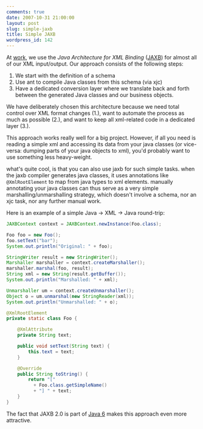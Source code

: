 ```yaml
---
comments: true
date: 2007-10-31 21:00:00
layout: post
slug: simple-jaxb
title: Simple JAXB
wordpress_id: 142
---
```


At [work](http://www.genedata.com/screener), we use the _Java Architecture for XML Binding_ ([JAXB](http://en.wikipedia.org/wiki/JAXB)) for almost all of our XML input/output. Our approach consists of the following steps:

  1. We start with the definition of a schema	
  2. Use ant to compile Java classes from this schema (via xjc)
  3. Have a dedicated conversion layer where we translate back and forth between the generated Java classes and our business objects.

We have deliberately chosen this architecture because we need total control over XML format changes (1.), want to automate the process as much as possible (2.), and want to keep all xml-related code in a dedicated layer (3.).

This approach works really well for a big project. However, if all you need is reading a simple xml and accessing its data from your java classes (or vice-versa: dumping parts of your java objects to xml), you'd probably want to use something less heavy-weight.

what's quite cool, is that you can also use jaxb for such simple tasks. when the jaxb compiler generates java classes, it uses annotations like `@XmlRootElement` to map from java types to xml elements. manually annotating your java classes can thus serve as a very simple marshalling/unmarshalling strategy, which doesn't involve a schema, nor an xjc task, nor any further manual work.

Here is an example of a simple Java → XML → Java round-trip:
``` java
JAXBContext context = JAXBContext.newInstance(Foo.class);

Foo foo = new Foo();
foo.setText("bar");
System.out.println("Original: " + foo);

StringWriter result = new StringWriter();
Marshaller marshaller = context.createMarshaller();
marshaller.marshal(foo, result);
String xml = new String(result.getBuffer());
System.out.println("Marshalled: " + xml);

Unmarshaller um = context.createUnmarshaller();
Object o = um.unmarshal(new StringReader(xml));
System.out.println("Unmarshalled: " + o);

@XmlRootElement
private static class Foo {

    @XmlAttribute
    private String text;

    public void setText(String text) {
        this.text = text;
    }

    @Override
    public String toString() {
        return "["
          + Foo.class.getSimpleName()
          + "] " + text;
    }
}
```

The fact that JAXB 2.0 is part of [Java 6](http://java.sun.com/javase/6/) makes this approach even more attractive.
